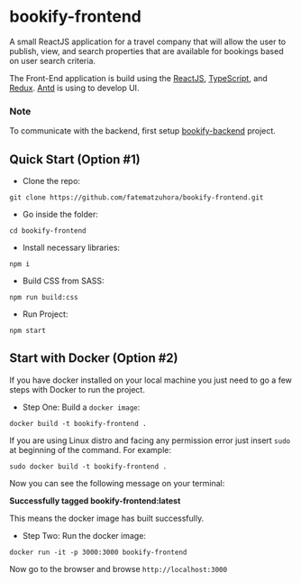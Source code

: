 # bookify-frontend
A small ReactJS application for a travel company that will allow the user to publish, view, and search properties that are available for bookings based on user search criteria.

The Front-End application is build using the [ReactJS](https://reactjs.org/), [TypeScript](https://www.typescriptlang.org/), and [Redux](https://redux.js.org/). [Antd](https://ant.design/) is using to develop UI.

### Note
To communicate with the backend, first setup [bookify-backend](https://github.com/fatematzuhora/bookify-backend) project.

## Quick Start (Option #1)
* Clone the repo:
```
git clone https://github.com/fatematzuhora/bookify-frontend.git
```
* Go inside the folder:
```
cd bookify-frontend
```
* Install necessary libraries:
```
npm i
```
* Build CSS from SASS:
```
npm run build:css
```
* Run Project:
```
npm start
```

## Start with Docker (Option #2)
If you have docker installed on your local machine you just need to go a few steps with Docker to run the project.

* Step One: Build a `docker image`:
```
docker build -t bookify-frontend .
```

If you are using Linux distro and facing any permission error just insert `sudo` at beginning of the command. For example:
```
sudo docker build -t bookify-frontend .
```

Now you can see the following message on your terminal:

**Successfully tagged bookify-frontend:latest**

This means the docker image has built successfully.

* Step Two: Run the docker image:
```
docker run -it -p 3000:3000 bookify-frontend
```

Now go to the browser and browse `http://localhost:3000`